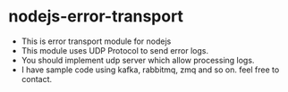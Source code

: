 # nodejs-error-transport
* This is error transport module for nodejs
* This module uses UDP Protocol to send error logs.
* You should implement udp server which allow processing logs.
* I have sample code using kafka, rabbitmq, zmq and so on. feel free to contact.
